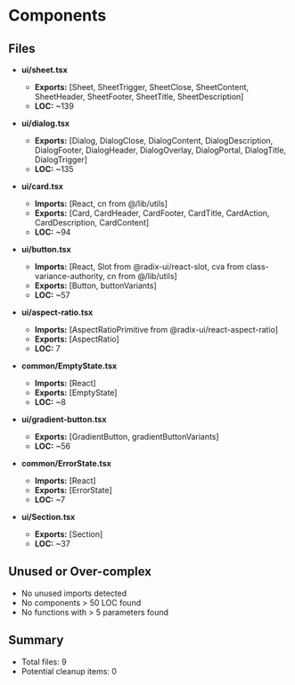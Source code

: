 # Components

## Files
- **ui/sheet.tsx**
  - **Exports:** [Sheet, SheetTrigger, SheetClose, SheetContent, SheetHeader, SheetFooter, SheetTitle, SheetDescription]
  - **LOC:** ~139

- **ui/dialog.tsx**
  - **Exports:** [Dialog, DialogClose, DialogContent, DialogDescription, DialogFooter, DialogHeader, DialogOverlay, DialogPortal, DialogTitle, DialogTrigger]
  - **LOC:** ~135

- **ui/card.tsx**
  - **Imports:** [React, cn from @/lib/utils]
  - **Exports:** [Card, CardHeader, CardFooter, CardTitle, CardAction, CardDescription, CardContent]
  - **LOC:** ~94

- **ui/button.tsx**
  - **Imports:** [React, Slot from @radix-ui/react-slot, cva from class-variance-authority, cn from @/lib/utils]
  - **Exports:** [Button, buttonVariants]
  - **LOC:** ~57

- **ui/aspect-ratio.tsx**
  - **Imports:** [AspectRatioPrimitive from @radix-ui/react-aspect-ratio]
  - **Exports:** [AspectRatio]
  - **LOC:** 7

- **common/EmptyState.tsx**
  - **Imports:** [React]
  - **Exports:** [EmptyState]
  - **LOC:** ~8

- **ui/gradient-button.tsx**
  - **Exports:** [GradientButton, gradientButtonVariants]
  - **LOC:** ~56

- **common/ErrorState.tsx**
  - **Imports:** [React]
  - **Exports:** [ErrorState]
  - **LOC:** ~7

- **ui/Section.tsx**
  - **Exports:** [Section]
  - **LOC:** ~37

## Unused or Over-complex
- No unused imports detected
- No components > 50 LOC found
- No functions with > 5 parameters found

## Summary
- Total files: 9
- Potential cleanup items: 0 